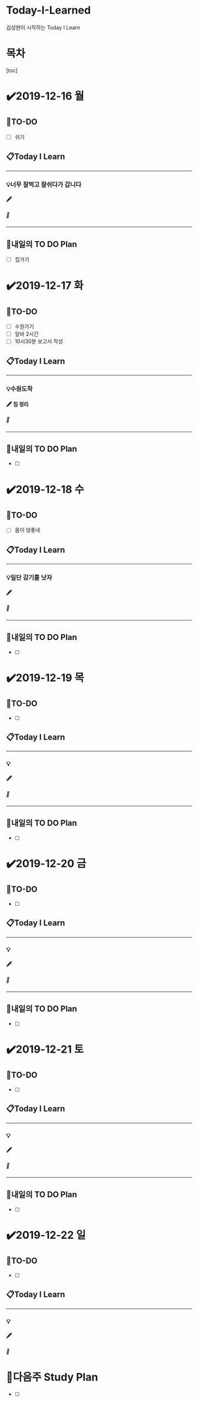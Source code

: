 # Today-I-Learned

김성현이 시작하는 Today I Learn

# 목차

[toc]	

# :heavy_check_mark:2019-12-16 월

## 📝TO-DO

- [ ] 쉬기

## 📋Today I Learn

-----------

### 💡너무 잘먹고 잘쉬다가 갑니다

#### :fountain_pen: 

##### :ticket:

----------

## 🔎내일의 TO DO Plan

- [ ] 집가기



# :heavy_check_mark:2019-12-17 화

## 📝TO-DO

- [ ] 수원가기
- [ ] 알바 2시간
- [ ] 10시30분 보고서 작성

## 📋Today I Learn

-----------

### 💡수원도착

#### :fountain_pen: 짐 정리

##### :ticket:

----------

## 🔎내일의 TO DO Plan

- [ ] 



# :heavy_check_mark:2019-12-18 수

## 📝TO-DO

- [ ] 몸이 않좋네

## 📋Today I Learn

-----------

### 💡일단 감기를 낫자

#### :fountain_pen: 

##### :ticket:

----------

## 🔎내일의 TO DO Plan

- [ ] 



# :heavy_check_mark:2019-12-19 목

## 📝TO-DO

- [ ] 

## 📋Today I Learn

-----------

### 💡

#### :fountain_pen: 

##### :ticket:

----------

## 🔎내일의 TO DO Plan

- [ ] 



# :heavy_check_mark:2019-12-20 금

## 📝TO-DO

- [ ] 

## 📋Today I Learn

-----------

### 💡

#### :fountain_pen: 

##### :ticket:

----------

## 🔎내일의 TO DO Plan

- [ ] 



# :heavy_check_mark:2019-12-21 토

## 📝TO-DO

- [ ] 

## 📋Today I Learn

-----------

### 💡

#### :fountain_pen: 

##### :ticket:

----------

## 🔎내일의 TO DO Plan

- [ ] 

# :heavy_check_mark:2019-12-22 일

## 📝TO-DO

- [ ] 

## 📋Today I Learn

-----------

### 💡

#### :fountain_pen: 

##### :ticket:

## 







# 🌈다음주 Study Plan

- [ ] 